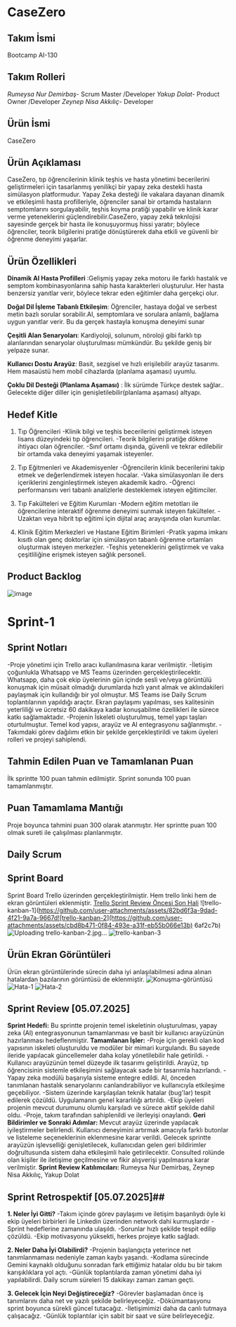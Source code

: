 # CaseZero

## Takım İsmi
Bootcamp AI-130

## Takım Rolleri
*Rumeysa Nur Demirbaş*- Scrum Master /Developer
*Yakup Dolat*- Product Owner /Developer
*Zeynep Nisa Akkılıç*- Developer

## Ürün İsmi
CaseZero

## Ürün Açıklaması
CaseZero, tıp öğrencilerinin klinik teşhis ve hasta yönetimi becerilerini geliştirmeleri için tasarlanmış yenilikçi bir yapay zeka destekli hasta simülasyon platformudur. Yapay Zeka desteği ile vakalara dayanan dinamik ve etkileşimli hasta profilleriyle, öğrenciler sanal bir ortamda hastaların semptomlarını sorgulayabilir, teşhis koyma pratiği yapabilir ve klinik karar verme yeteneklerini güçlendirebilir.CaseZero, yapay zekâ teknlojisi sayesinde gerçek bir hasta ile konuşuyormuş hissi yaratır; böylece öğrenciler, teorik bilgilerini pratiğe dönüştürerek daha etkili ve güvenli bir öğrenme deneyimi yaşarlar.

## Ürün Özellikleri
**Dinamik AI Hasta Profilleri** :Gelişmiş yapay zeka motoru ile farklı hastalık ve semptom kombinasyonlarına sahip hasta karakterleri oluşturulur. Her hasta benzersiz yanıtlar verir, böylece tekrar eden eğitimler daha gerçekçi olur.

**Doğal Dil İşleme Tabanlı Etkileşim**: Öğrenciler, hastaya doğal ve serbest metin bazlı sorular sorabilir.AI, semptomlara ve sorulara anlamlı, bağlama uygun yanıtlar verir. Bu da gerçek hastayla konuşma deneyimi sunar

**Çeşitli Alan Senaryoları**: Kardiyoloji, solunum, nöroloji gibi farklı tıp alanlarından senaryolar oluşturulması mümkündür. Bu şekilde geniş bir yelpaze sunar.

**Kullanıcı Dostu Arayüz**: Basit, sezgisel ve hızlı erişilebilir arayüz tasarımı. Hem masaüstü hem mobil cihazlarda (planlama aşaması) uyumlu.

**Çoklu Dil Desteği (Planlama Aşaması)** : İlk sürümde Türkçe destek sağlar.. Gelecekte diğer diller için genişletilebilir(planlama aşaması) altyapı.

## Hedef Kitle
1. Tıp Öğrencileri
-Klinik bilgi ve teşhis becerilerini geliştirmek isteyen lisans düzeyindeki tıp öğrencileri.
-Teorik bilgilerini pratiğe dökme ihtiyacı olan öğrenciler.
-Sınıf ortamı dışında, güvenli ve tekrar edilebilir bir ortamda vaka deneyimi yaşamak isteyenler.

2. Tıp Eğitmenleri ve Akademisyenler
-Öğrencilerin klinik becerilerini takip etmek ve değerlendirmek isteyen hocalar.
-Vaka simülasyonları ile ders içeriklerini zenginleştirmek isteyen akademik kadro.
-Öğrenci performansını veri tabanlı analizlerle desteklemek isteyen eğitimciler.

3. Tıp Fakülteleri ve Eğitim Kurumları
-Modern eğitim metotları ile öğrencilerine interaktif öğrenme deneyimi sunmak isteyen fakülteler.
-Uzaktan veya hibrit tıp eğitimi için dijital araç arayışında olan kurumlar.

4. Klinik Eğitim Merkezleri ve Hastane Eğitim Birimleri
-Pratik yapma imkanı kısıtlı olan genç doktorlar için simülasyon tabanlı öğrenme ortamları oluşturmak isteyen merkezler.
-Teşhis yeteneklerini geliştirmek ve vaka çeşitliliğine erişmek isteyen sağlık personeli.

## Product Backlog
![image](https://github.com/user-attachments/assets/47f8c4e8-cde2-4a05-b230-cd62741c57f1)

# Sprint-1
## Sprint Notları
-Proje yönetimi için Trello aracı kullanılmasına karar verilmiştir.
-İletişim çoğunlukla Whatsapp ve MS Teams üzerinden gerçekleştirilecektir. Whatsapp, daha çok ekip üyelerinin gün içinde sesli ve/veya görüntülü konuşmak için müsait olmadığı durumlarda hızlı yanıt almak ve aklındakileri paylaşmak için kullandığı bir yol olmuştur.  MS Teams ise Daily Scrum toplantılarının yapıldığı araçtır. Ekran paylaşımı yapılması, ses kalitesinin yeterliliği ve ücretsiz 60 dakikaya kadar konuşabilme özellikleri ile sürece katkı sağlamaktadır.
-Projenin İskeleti oluşturulmuş, temel yapı taşları oturtulmuştur. Temel kod yapısı, arayüz ve AI entegrasyonu sağlanmıştır.
-Takımdaki görev dağılımı etkin bir şekilde gerçekleştirildi ve takım üyeleri rolleri ve projeyi sahiplendi.

## Tahmin Edilen Puan ve Tamamlanan Puan
İlk sprintte 100 puan tahmin edilmiştir. Sprint sonunda 100 puan tamamlanmıştır. 

## Puan Tamamlama Mantığı
Proje boyunca tahmini puan 300 olarak atanmıştır. Her sprintte puan 100 olmak sureti ile çalışılması planlanmıştır.

## Daily Scrum 

## Sprint Board
Sprint Board Trello üzerinden gerçekleştirilmiştir. Hem trello linki hem de ekran görüntüleri eklenmiştir.
[Trello Sprint Review Öncesi Son Hali]([https://ornek-link.com](https://trello.com/invite/b/6867b1bc8d81994144d4d2e4/ATTI90b6709a1ea40d58f2ae2bf300006a8800D46E10/casezero-sprint-1))
![trello-kanban-1](https://github.com/user-attachments/assets/82bd6f3a-9dad-4f21-9a7a-9667d![trello-kanban-2](https://github.com/user-attachments/assets/cbd8b471-0f84-493e-a31f-eb55b066e13b)
6af2c7b)
![Uploading trello-kanban-2.jpg…]()
![trello-kanban-3](https://github.com/user-attachments/assets/add2d8ee-58db-4681-abba-9db765827ed3)

## Ürün Ekran Görüntüleri
Ürün ekran görüntülerinde sürecin daha iyi anlaşılabilmesi adına alınan hatalardan bazılarının görüntüsü de eklenmiştir.
![Konuşma-görüntüsü](https://github.com/user-attachments/assets/7ea2b549-674d-4851-a9f8-bd23c7777eb6)
![Hata-1](https://github.com/user-attachments/assets/40a803ab-4619-4ca1-9b30-c46565a8acbd)
![Hata-2](https://github.com/user-attachments/assets/2a7019ba-783f-4014-9a71-ff3cc4f2a183)

## Sprint Review [05.07.2025]  
**Sprint Hedefi:**
Bu sprintte projenin temel iskeletinin oluşturulması, yapay zeka (AI) entegrasyonunun tamamlanması ve basit bir kullanıcı arayüzünün hazırlanması hedeflenmiştir.
**Tamamlanan İşler:**
-Proje için gerekli olan kod yapısının iskeleti oluşturuldu ve modüler bir mimari kurgulandı. Bu sayede ileride yapılacak güncellemeler daha kolay yönetilebilir hale getirildi.
-Kullanıcı arayüzünün temel düzeyde ilk tasarımı geliştirildi. Arayüz, tıp öğrencisinin sistemle etkileşimini sağlayacak sade bir tasarımla hazırlandı.
-Yapay zeka modülü başarıyla sisteme entegre edildi. AI, önceden tanımlanan hastalık senaryolarını canlandırabiliyor ve kullanıcıyla etkileşime geçebiliyor.
-Sistem üzerinde karşılaşılan teknik hatalar (bug'lar) tespit edilerek çözüldü. Uygulamanın genel kararlılığı artırıldı.
-Ekip üyeleri projenin mevcut durumunu olumlu karşıladı ve sürece aktif şekilde dahil oldu. -Proje, takım tarafından sahiplenildi ve ilerleyişi onaylandı.
**Geri Bildirimler ve Sonraki Adımlar:**
Mevcut arayüz üzerinde yapılacak iyileştirmeler belirlendi. Kullanıcı deneyimini artırmak amacıyla farklı butonlar ve listeleme seçeneklerinin eklenmesine karar verildi.
Gelecek sprintte arayüzün işlevselliği genişletilecek, kullanıcıdan gelen geri bildirimler doğrultusunda sistem daha etkileşimli hale getirilecektir.
Consulted rolünde olan kişiler ile iletişime geçilmesine ve fikir alışverişi yapılmasına karar verilmiştir.
**Sprint Review Katılımcıları:** Rumeysa Nur Demirbaş, Zeynep Nisa Akkılıç, Yakup Dolat


## Sprint Retrospektif [05.07.2025]##
**1. Neler İyi Gitti?**
-Takım içinde görev paylaşımı ve iletişim başarılıydı öyle ki ekip üyeleri birbirleri ile Linkedin üzerinden network dahi kurmuşlardır
-Sprint hedeflerine zamanında ulaşıldı.
-Sorunlar hızlı şekilde tespit edilip çözüldü.
-Ekip motivasyonu yüksekti, herkes projeye katkı sağladı.

**2. Neler Daha İyi Olabilirdi?**
-Projenin başlangıçta yeterince net tanımlanmaması nedeniyle zaman kaybı yaşandı.
-Kodlama sürecinde Gemini kaynaklı olduğunu sonradan fark ettiğimiz hatalar oldu bu bir takım karışıklıklara yol açtı.
-Günlük  toplantılarda zaman yönetimi daha iyi yapılabilirdi. Daily scrum süreleri 15 dakikayı zaman zaman geçti. 

**3. Gelecek İçin Neyi Değiştireceğiz?**
-Görevler başlamadan önce iş tanımlarını daha net ve yazılı şekilde belirleyeceğiz.
-Dökümantasyonu sprint boyunca sürekli güncel tutacağız.
-İletişimimizi daha da canlı tutmaya çalışacağız.
-Günlük toplantılar için sabit bir saat ve süre belirleyeceğiz.

